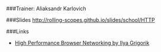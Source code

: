 ###Trainer: Aliaksandr Karlovich

###Slides
http://rolling-scopes.github.io/slides/school/HTTP

###Links
- [High Performance Browser Networking by Ilya Grigorik](http://chimera.labs.oreilly.com/books/1230000000545)